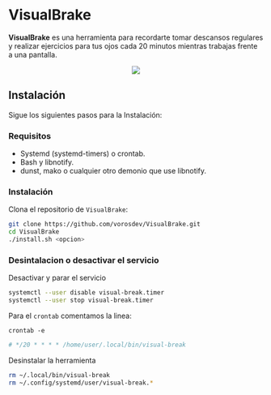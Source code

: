 # VisualBrake

**VisualBrake** es una herramienta para recordarte tomar descansos regulares y realizar ejercicios para tus ojos cada 20 minutos mientras trabajas frente a una pantalla.

<div align="center">
  <img src="https://github.com/user-attachments/assets/dd5c74f8-435d-44b8-90b1-8a3ea1aa3f79" />
</div>

## Instalación

Sigue los siguientes pasos para la Instalación:

### Requisitos

- Systemd (systemd-timers) o crontab.
- Bash y libnotify. 
- dunst, mako o cualquier otro demonio que use libnotify.

### Instalación 

Clona el repositorio de `VisualBrake`:

```bash
git clone https://github.com/vorosdev/VisualBrake.git
cd VisualBrake
./install.sh <opcion>
```

### Desintalacion o desactivar el servicio

Desactivar y parar el servicio

```bash
systemctl --user disable visual-break.timer
systemctl --user stop visual-break.timer
```

Para el `crontab` comentamos la linea:

`crontab -e`

```bash
# */20 * * * * /home/user/.local/bin/visual-break
```

Desinstalar la herramienta

```bash
rm ~/.local/bin/visual-break
rm ~/.config/systemd/user/visual-break.*
```
